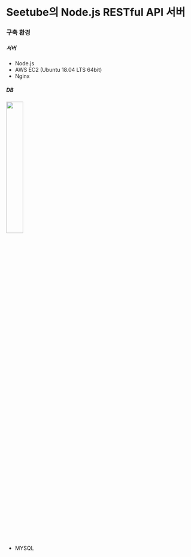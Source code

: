 # Seetube의 Node.js RESTful API 서버

### 구축 환경

##### 서버

<imgs src="https://github.com/capstone-nineteen/seetube-backend-node/assets/65602906/1fbd91f1-51a6-4ad8-8332-602000e5d4a6" width="50%" height="50%">
  
  - Node.js
  - AWS EC2 (Ubuntu 18.04 LTS 64bit)
  - Nginx
  
##### DB

<img src="https://1000logos.net/wp-content/uploads/2020/08/MySQL-Logo.png" width="30%" height="30%">
                                                                                               
  - MYSQL

